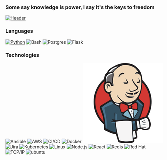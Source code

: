 ### Some say knowledge is power, I say it's the keys to freedom
[![Header]()](https://www.meralus.com)<!-- If you want the template for my gif, email me! -->

### Languages

[![Python](https://img.shields.io/badge/-Python-000?&logo=python)](https://github.com/adamalston?tab=repositories&q=&type=&language=python)
![Bash]()
![Postgres]() 
![Flask]()
 
### Technologies

![Ansible](https://img.shields.io/badge/-AWS-000?&logo=Amazon-AWS&logoColor=FF9900)
![AWS](https://img.shields.io/badge/-AWS-000?&logo=Amazon-AWS&logoColor=FF9900)
![CI/CD](https://img.shields.io/badge/-CI%2FCD-000?&logo=CircleCI&logoColor=888)
![Docker](https://img.shields.io/badge/-Docker-000?&logo=Docker)
![Jenkins](https://github.com/devicons/devicon/blob/master/icons/jenkins/jenkins-original.svg)
![Jira](https://img.shields.io/badge/-Jira-000?&logo=Jira-Software&logoColor=0052CC)
![Kubernetes](https://img.shields.io/badge/-Kubernetes-000?&logo=Kubernetes)
![Linux](https://img.shields.io/badge/-Linux-000?&logo=Linux&logoColor=FCC624)
![Node.js](https://img.shields.io/badge/-Node.js-000?&logo=node.js)
![React](https://img.shields.io/badge/-React-000?&logo=React) 
![Redis]()
![Red Hat]() 
![TCP/IP](https://img.shields.io/badge/-TCP%2FIP-000?&logo=Cisco)
![ubuntu]() 
      
    
 <!--   
<img height="137px" src="https://github-readme-stats.vercel.app/api/top-langs/?username=tmeralus&hide=html&hide_title=true&hide_border=true&layout=compact&langs_count=7&exclude_repo=comp426,Redventures-Movie-Quotes&text_color=000&icon_color=fff&bg_color=0,00209F,ffffff,D21034&theme=graywhite" /></a>
<img height="137px" src="https://github-readme-stats.vercel.app/api?username=tmeralus&show_icons=true&count_private=true&hide=contribs&include_all_commits=true&theme=highcontrast&bg_color=40,D21034,00209F" />
 


**tmeralus/tmeralus** is a ✨ _special_ ✨ repository because its `README.md` (this file) appears on your GitHub profile.

Here are some ideas to get you started:

- 🔭 I’m currently working on ...
- 🇺🇸 I was born in 🗽 from 🇭🇹 parents  
- 🌱 I’m currently learning ...
- 👯 I’m looking to collaborate on ...
- 🤔 I’m looking for help with ...
- 💬 Ask me about ...
- 📫 How to reach me: .[@techgameteddy](https://twitter.com/techgameteddy)..
- 😄 Pronouns: ...
- ⚡ Fun fact: ...
-->
